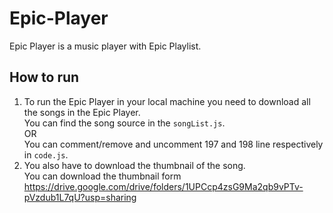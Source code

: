 # Epic-Player
Epic Player is a music player with Epic Playlist.

## How to run 
1. To run the Epic Player in your local machine you need to download all the songs in the Epic Player.\
You can find the song source in the `songList.js`.\
OR\
You can comment/remove and uncomment 197 and 198 line respectively in `code.js`.
2. You also have to download the thumbnail of the song.\
You can download the thumbnail form https://drive.google.com/drive/folders/1UPCcp4zsG9Ma2qb9vPTv-pVzdub1L7qU?usp=sharing